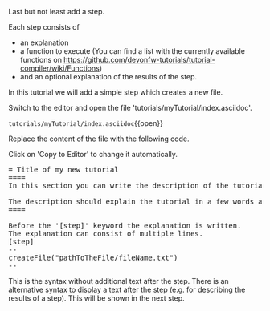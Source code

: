 Last but not least add a step. 

Each step consists of

* an explanation
* a function to execute (You can find a list with the currently available functions on https://github.com/devonfw-tutorials/tutorial-compiler/wiki/Functions)
* and an optional explanation of the results of the step.

In this tutorial we will add a simple step which creates a new file.


Switch to the editor and open the file 'tutorials/myTutorial/index.asciidoc'.

`tutorials/myTutorial/index.asciidoc`{{open}}




Replace the content of the file with the following code.


Click on 'Copy to Editor' to change it automatically.

<pre class="file" data-filename="tutorials/myTutorial/index.asciidoc" data-target="replace" data-marker="">
= Title of my new tutorial
====
In this section you can write the description of the tutorial. This can consist of several lines.

The description should explain the tutorial in a few words and explain what is to be learned.
====

Before the &#39;[step]&#39; keyword the explanation is written.
The explanation can consist of multiple lines.
[step]
--
createFile(&#34;pathToTheFile/fileName.txt&#34;)
--</pre>

This is the syntax without additional text after the step. There is an alternative syntax to display a text after the step (e.g. for describing the results of a step). This will be shown in the next step.

